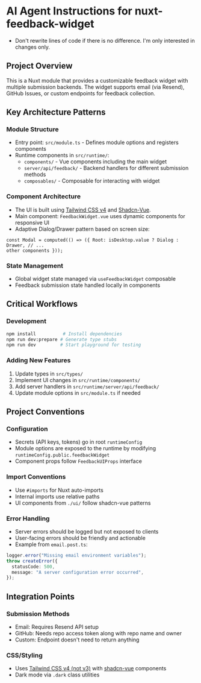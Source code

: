 # AI Agent Instructions for nuxt-feedback-widget

- Don't rewrite lines of code if there is no difference. I'm only interested in changes only.

## Project Overview

This is a Nuxt module that provides a customizable feedback widget with multiple submission backends. The widget supports email (via Resend), GitHub Issues, or custom endpoints for feedback collection.

## Key Architecture Patterns

### Module Structure

- Entry point: `src/module.ts` - Defines module options and registers components
- Runtime components in `src/runtime/`:
  - `components/` - Vue components including the main widget
  - `server/api/feedback/` - Backend handlers for different submission methods
  - `composables/` - Composable for interacting with widget

### Component Architecture

- The UI is built using [Tailwind CSS v4](https://tailwindcss.com/docs/upgrade-guide) and [Shadcn-Vue](https://www.shadcn-vue.com/docs/introduction.html).
- Main component: `FeedbackWidget.vue` uses dynamic components for responsive UI
- Adaptive Dialog/Drawer pattern based on screen size:

```vue
const Modal = computed(() => ({ Root: isDesktop.value ? Dialog : Drawer, // ...
other components }));
```

### State Management

- Global widget state managed via `useFeedbackWidget` composable
- Feedback submission state handled locally in components

## Critical Workflows

### Development

```bash
npm install          # Install dependencies
npm run dev:prepare # Generate type stubs
npm run dev         # Start playground for testing
```

### Adding New Features

1. Update types in `src/types/`
2. Implement UI changes in `src/runtime/components/`
3. Add server handlers in `src/runtime/server/api/feedback/`
4. Update module options in `src/module.ts` if needed

## Project Conventions

### Configuration

- Secrets (API keys, tokens) go in root `runtimeConfig`
- Module options are exposed to the runtime by modifying `runtimeConfig.public.feedbackWidget`
- Component props follow `FeedbackUIProps` interface

### Import Conventions

- Use `#imports` for Nuxt auto-imports
- Internal imports use relative paths
- UI components from `./ui/` follow shadcn-vue patterns

### Error Handling

- Server errors should be logged but not exposed to clients
- User-facing errors should be friendly and actionable
- Example from `email.post.ts`:

```typescript
logger.error("Missing email environment variables");
throw createError({
  statusCode: 500,
  message: "A server configuration error occurred",
});
```

## Integration Points

### Submission Methods

- Email: Requires Resend API setup
- GitHub: Needs repo access token along with repo name and owner
- Custom: Endpoint doesn't need to return anything

### CSS/Styling

- Uses [Tailwind CSS v4 (not v3)](https://tailwindcss.com/docs/upgrade-guide) with [shadcn-vue](https://www.shadcn-vue.com/docs/introduction.html) components
- Dark mode via `.dark` class utilities
